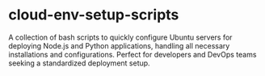 # cloud-env-setup-scripts
A collection of bash scripts to quickly configure Ubuntu servers for deploying Node.js and Python applications, handling all necessary installations and configurations. Perfect for developers and DevOps teams seeking a standardized deployment setup.
